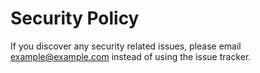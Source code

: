 # Security Policy

If you discover any security related issues, please email example@example.com instead of using the issue tracker.
